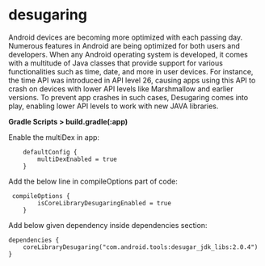 # desugaring

Android devices are becoming more optimized with each passing day. Numerous features in Android are being optimized for both users and developers. When any Android operating system is developed, it comes with a multitude of Java classes that provide support for various functionalities such as time, date, and more in user devices. For instance, the time API was introduced in API level 26, causing apps using this API to crash on devices with lower API levels like Marshmallow and earlier versions. To prevent app crashes in such cases, Desugaring comes into play, enabling lower API levels to work with new JAVA libraries.

**Gradle Scripts > build.gradle(:app)** 

Enable the multiDex in app: 
```
    defaultConfig {
        multiDexEnabled = true
    }
```

Add the below line in compileOptions part of code:
```
 compileOptions {
        isCoreLibraryDesugaringEnabled = true
    }
```

Add below given dependency inside dependencies section:
```
dependencies {
    coreLibraryDesugaring("com.android.tools:desugar_jdk_libs:2.0.4")
}
```
